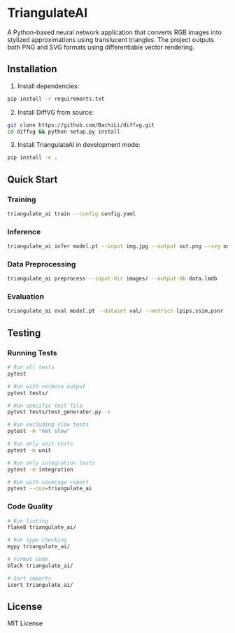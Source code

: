 # TriangulateAI

A Python-based neural network application that converts RGB images into stylized approximations using translucent triangles. The project outputs both PNG and SVG formats using differentiable vector rendering.

## Installation

1. Install dependencies:
```bash
pip install -r requirements.txt
```

2. Install DiffVG from source:
```bash
git clone https://github.com/BachiLi/diffvg.git
cd diffvg && python setup.py install
```

3. Install TriangulateAI in development mode:
```bash
pip install -e .
```

## Quick Start

### Training
```bash
triangulate_ai train --config config.yaml
```

### Inference
```bash
triangulate_ai infer model.pt --input img.jpg --output out.png --svg out.svg
```

### Data Preprocessing
```bash
triangulate_ai preprocess --input-dir images/ --output-db data.lmdb
```

### Evaluation
```bash
triangulate_ai eval model.pt --dataset val/ --metrics lpips,ssim,psnr
```

## Testing

### Running Tests
```bash
# Run all tests
pytest

# Run with verbose output
pytest tests/

# Run specific test file
pytest tests/test_generator.py -v

# Run excluding slow tests
pytest -m "not slow"

# Run only unit tests
pytest -m unit

# Run only integration tests
pytest -m integration

# Run with coverage report
pytest --cov=triangulate_ai
```

### Code Quality
```bash
# Run linting
flake8 triangulate_ai/

# Run type checking
mypy triangulate_ai/

# Format code
black triangulate_ai/

# Sort imports
isort triangulate_ai/
```

## License

MIT License